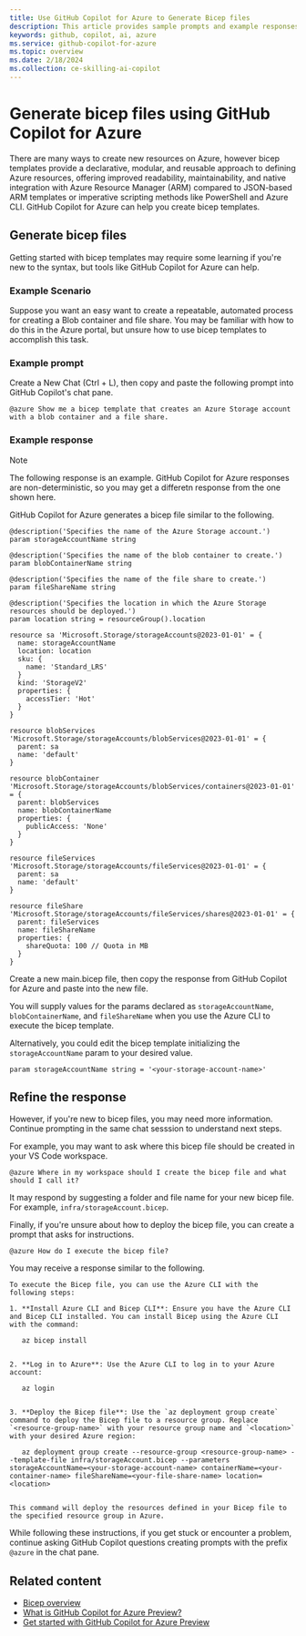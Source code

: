 ```yaml
---
title: Use GitHub Copilot for Azure to Generate Bicep files
description: This article provides sample prompts and example responses from GitHub Copilot for Azure to create bicep files to deploy Azure resources.
keywords: github, copilot, ai, azure
ms.service: github-copilot-for-azure
ms.topic: overview
ms.date: 2/18/2024
ms.collection: ce-skilling-ai-copilot
---
```


# Generate bicep files using GitHub Copilot for Azure

 There are many ways to create new resources on Azure, however bicep templates provide a declarative, modular, and reusable approach to defining Azure resources, offering improved readability, maintainability, and native integration with Azure Resource Manager (ARM) compared to JSON-based ARM templates or imperative scripting methods like PowerShell and Azure CLI.  GitHub Copilot for Azure can help you create bicep templates. 

## Generate bicep files

Getting started with bicep templates may require some learning if you're new to the syntax, but tools like GitHub Copilot for Azure can help.

### Example Scenario

Suppose you want an easy want to create a repeatable, automated process for creating a Blob container and file share. You may be familiar with how to do this in the Azure portal, but unsure how to use bicep templates to accomplish this task.

### Example prompt

Create a New Chat (Ctrl + L), then copy and paste the following prompt into GitHub Copilot's chat pane.

```
@azure Show me a bicep template that creates an Azure Storage account with a blob container and a file share.
```

### Example response

> [!NOTE]
> The following response is an example. GitHub Copilot for Azure responses are non-deterministic, so you may get a differetn response from the one shown here.

GitHub Copilot for Azure generates a bicep file similar to the following.

```
@description('Specifies the name of the Azure Storage account.')
param storageAccountName string

@description('Specifies the name of the blob container to create.')
param blobContainerName string

@description('Specifies the name of the file share to create.')
param fileShareName string

@description('Specifies the location in which the Azure Storage resources should be deployed.')
param location string = resourceGroup().location

resource sa 'Microsoft.Storage/storageAccounts@2023-01-01' = {
  name: storageAccountName
  location: location
  sku: {
    name: 'Standard_LRS'
  }
  kind: 'StorageV2'
  properties: {
    accessTier: 'Hot'
  }
}

resource blobServices 'Microsoft.Storage/storageAccounts/blobServices@2023-01-01' = {
  parent: sa
  name: 'default'
}

resource blobContainer 'Microsoft.Storage/storageAccounts/blobServices/containers@2023-01-01' = {
  parent: blobServices
  name: blobContainerName
  properties: {
    publicAccess: 'None'
  }
}

resource fileServices 'Microsoft.Storage/storageAccounts/fileServices@2023-01-01' = {
  parent: sa
  name: 'default'
}

resource fileShare 'Microsoft.Storage/storageAccounts/fileServices/shares@2023-01-01' = {
  parent: fileServices
  name: fileShareName
  properties: {
    shareQuota: 100 // Quota in MB
  }
}
```

Create a new main.bicep file, then copy the response from GitHub Copilot for Azure and paste into the new file.

You will supply values for the params declared as `storageAccountName`, `blobContainerName`, and `fileShareName` when you use the Azure CLI to execute the bicep template.

Alternatively, you could edit the bicep template initializing the `storageAccountName` param to your desired value.

```
param storageAccountName string = '<your-storage-account-name>'
```


## Refine the response

However, if you're new to bicep files, you may need more information. Continue prompting in the same chat sesssion to understand next steps.

For example, you may want to ask where this bicep file should be created in your VS Code workspace.

```
@azure Where in my workspace should I create the bicep file and what should I call it?
```

It may respond by suggesting a folder and file name for your new bicep file. For example, `infra/storageAccount.bicep`.

Finally, if you're unsure about how to deploy the bicep file, you can create a prompt that asks for instructions.

```
@azure How do I execute the bicep file?
```

You may receive a response similar to the following.

```
To execute the Bicep file, you can use the Azure CLI with the following steps:

1. **Install Azure CLI and Bicep CLI**: Ensure you have the Azure CLI and Bicep CLI installed. You can install Bicep using the Azure CLI with the command:

   az bicep install


2. **Log in to Azure**: Use the Azure CLI to log in to your Azure account:

   az login


3. **Deploy the Bicep file**: Use the `az deployment group create` command to deploy the Bicep file to a resource group. Replace `<resource-group-name>` with your resource group name and `<location>` with your desired Azure region:
  
   az deployment group create --resource-group <resource-group-name> --template-file infra/storageAccount.bicep --parameters storageAccountName=<your-storage-account-name> containerName=<your-container-name> fileShareName=<your-file-share-name> location=<location>


This command will deploy the resources defined in your Bicep file to the specified resource group in Azure.

```

While following these instructions, if you get stuck or encounter a problem, continue asking GitHub Copilot questions creating prompts with the prefix `@azure` in the chat pane.


## Related content

- [Bicep overview](/azure/azure-resource-manager/bicep/overview)
- [What is GitHub Copilot for Azure Preview?](introduction.md)
- [Get started with GitHub Copilot for Azure Preview](get-started.md)
